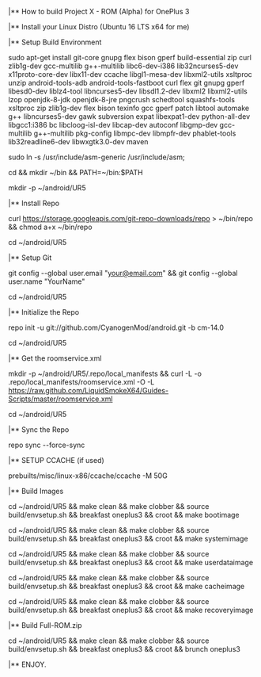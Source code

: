 
|** How to build Project X - ROM (Alpha) for OnePlus 3

|** Install your Linux Distro (Ubuntu 16 LTS x64 for me)

|** Setup Build Environment

sudo apt-get install git-core gnupg flex bison gperf build-essential zip curl zlib1g-dev gcc-multilib g++-multilib libc6-dev-i386 lib32ncurses5-dev x11proto-core-dev libx11-dev ccache libgl1-mesa-dev libxml2-utils xsltproc unzip android-tools-adb android-tools-fastboot curl flex git gnupg gperf libesd0-dev liblz4-tool libncurses5-dev libsdl1.2-dev libxml2 libxml2-utils lzop openjdk-8-jdk openjdk-8-jre pngcrush schedtool squashfs-tools xsltproc zip zlib1g-dev flex bison texinfo gcc gperf patch libtool automake g++ libncurses5-dev gawk subversion expat libexpat1-dev python-all-dev libgcc1:i386 bc libcloog-isl-dev libcap-dev autoconf libgmp-dev gcc-multilib g++-multilib pkg-config libmpc-dev libmpfr-dev phablet-tools lib32readline6-dev libwxgtk3.0-dev maven

sudo ln -s /usr/include/asm-generic /usr/include/asm;

cd && mkdir ~/bin && PATH=~/bin:$PATH 

mkdir -p ~/android/UR5 

|** Install Repo

curl https://storage.googleapis.com/git-repo-downloads/repo > ~/bin/repo && chmod a+x ~/bin/repo 

cd ~/android/UR5

|** Setup Git

git config --global user.email "your@email.com" && git config --global user.name "YourName"

cd ~/android/UR5 

|** Initialize the Repo

repo init -u git://github.com/CyanogenMod/android.git -b cm-14.0 

cd ~/android/UR5

|** Get the roomservice.xml

mkdir -p ~/android/UR5/.repo/local_manifests && curl -L -o .repo/local_manifests/roomservice.xml -O -L https://raw.github.com/LiquidSmokeX64/Guides-Scripts/master/roomservice.xml 

cd ~/android/UR5

|** Sync the Repo

repo sync --force-sync

|** SETUP CCACHE (if used)

prebuilts/misc/linux-x86/ccache/ccache -M 50G

|** Build Images

cd ~/android/UR5 && make clean && make clobber && source build/envsetup.sh && breakfast oneplus3 && croot && make bootimage

cd ~/android/UR5 && make clean && make clobber && source build/envsetup.sh && breakfast oneplus3 && croot && make systemimage

cd ~/android/UR5 && make clean && make clobber && source build/envsetup.sh && breakfast oneplus3 && croot && make userdataimage

cd ~/android/UR5 && make clean && make clobber && source build/envsetup.sh && breakfast oneplus3 && croot && make cacheimage

cd ~/android/UR5 && make clean && make clobber && source build/envsetup.sh && breakfast oneplus3 && croot && make recoveryimage

|** Build Full-ROM.zip

cd ~/android/UR5 && make clean && make clobber && source build/envsetup.sh && breakfast oneplus3 && croot &&  brunch oneplus3

|** ENJOY.
